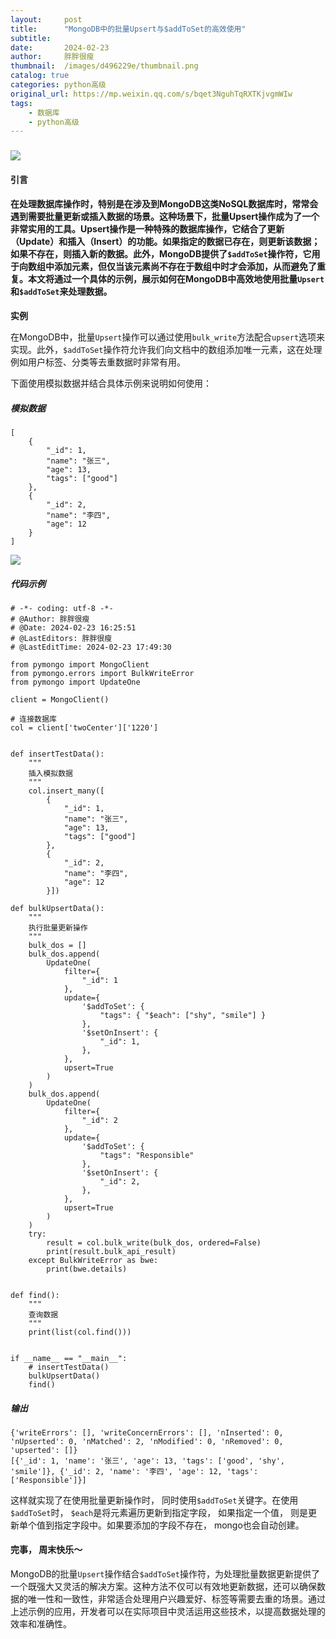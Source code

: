 ```yaml
---
layout:     post
title:      "MongoDB中的批量Upsert与$addToSet的高效使用"
subtitle:   
date:       2024-02-23
author:     胖胖很瘦
thumbnail:  /images/d496229e/thumbnail.png
catalog: true
categories: python高级
original_url: https://mp.weixin.qq.com/s/bqet3NguhTqRXTKjvgmWIw
tags:
    - 数据库
    - python高级
---
```

### 

![](/images/d496229e/1.png)

#### 

#### 

#### 

#### 

#### 

#### **引言**

#### 在处理数据库操作时，特别是在涉及到MongoDB这类NoSQL数据库时，常常会遇到需要批量更新或插入数据的场景。这种场景下，批量Upsert操作成为了一个非常实用的工具。Upsert操作是一种特殊的数据库操作，它结合了更新（Update）和插入（Insert）的功能。如果指定的数据已存在，则更新该数据；如果不存在，则插入新的数据。此外，MongoDB提供了`$addToSet`操作符，它用于向数组中添加元素，但仅当该元素尚不存在于数组中时才会添加，从而避免了重复。本文将通过一个具体的示例，展示如何在MongoDB中高效地使用批量`Upsert`和`$addToSet`来处理数据。

**实例**

在MongoDB中，批量`Upsert`操作可以通过使用`bulk_write`方法配合`upsert`选项来实现。此外，`$addToSet`操作符允许我们向文档中的数组添加唯一元素，这在处理例如用户标签、分类等去重数据时非常有用。

下面使用模拟数据并结合具体示例来说明如何使用：

##### **模拟数据**

```
[  
    {  
        "_id": 1,  
        "name": "张三",  
        "age": 13,  
        "tags": ["good"]  
    },  
    {  
        "_id": 2,  
        "name": "李四",  
        "age": 12  
    }  
]
```

![](/images/d496229e/2.png)

##### **代码示例**

```
# -*- coding: utf-8 -*-  
# @Author: 胖胖很瘦  
# @Date: 2024-02-23 16:25:51  
# @LastEditors: 胖胖很瘦  
# @LastEditTime: 2024-02-23 17:49:30  
  
from pymongo import MongoClient  
from pymongo.errors import BulkWriteError  
from pymongo import UpdateOne  
  
client = MongoClient()  
  
# 连接数据库  
col = client['twoCenter']['1220']  
  
  
def insertTestData():  
    """  
    插入模拟数据  
    """  
    col.insert_many([  
        {  
            "_id": 1,  
            "name": "张三",  
            "age": 13,  
            "tags": ["good"]  
        },  
        {  
            "_id": 2,  
            "name": "李四",  
            "age": 12  
        }])  
  
def bulkUpsertData():  
    """  
    执行批量更新操作  
    """  
    bulk_dos = []  
    bulk_dos.append(  
        UpdateOne(  
            filter={  
                "_id": 1  
            },  
            update={  
                '$addToSet': {  
                    "tags": { "$each": ["shy", "smile"] }  
                },  
                '$setOnInsert': {  
                    "_id": 1,  
                },  
            },  
            upsert=True  
        )  
    )  
    bulk_dos.append(  
        UpdateOne(  
            filter={  
                "_id": 2  
            },  
            update={  
                '$addToSet': {  
                    "tags": "Responsible"  
                },  
                '$setOnInsert': {  
                    "_id": 2,  
                },  
            },  
            upsert=True  
        )  
    )  
    try:  
        result = col.bulk_write(bulk_dos, ordered=False)  
        print(result.bulk_api_result)  
    except BulkWriteError as bwe:  
        print(bwe.details)  
  
  
def find():  
    """  
    查询数据  
    """  
    print(list(col.find()))  
  
  
if __name__ == "__main__":  
    # insertTestData()  
    bulkUpsertData()  
    find()
```

##### **输出**

```
{'writeErrors': [], 'writeConcernErrors': [], 'nInserted': 0, 'nUpserted': 0, 'nMatched': 2, 'nModified': 0, 'nRemoved': 0, 'upserted': []}  
[{'_id': 1, 'name': '张三', 'age': 13, 'tags': ['good', 'shy', 'smile']}, {'_id': 2, 'name': '李四', 'age': 12, 'tags': ['Responsible']}]
```

这样就实现了在使用批量更新操作时， 同时使用`$addToSet`关键字。在使用`$addToSet`时， `$each`是将元素遍历更新到指定字段， 如果指定一个值， 则是更新单个值到指定字段中。如果要添加的字段不存在， mongo也会自动创建。

#### 

#### **完事， 周末快乐～**

MongoDB的批量`Upsert`操作结合`$addToSet`操作符，为处理批量数据更新提供了一个既强大又灵活的解决方案。这种方法不仅可以有效地更新数据，还可以确保数据的唯一性和一致性，非常适合处理用户兴趣爱好、标签等需要去重的场景。通过上述示例的应用，开发者可以在实际项目中灵活运用这些技术，以提高数据处理的效率和准确性。
